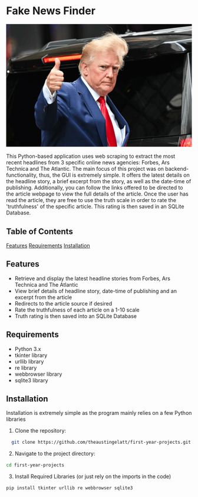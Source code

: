 # Fake News Finder

![The Don](Borowitz-Trump.gif)

This Python-based application uses web scraping to extract the most recent headlines from 3 specific online news agencies: Forbes, Ars Technica and The Atlantic. The main focus of this project was on backend-functionality, thus, the GUI is extremely simple. It offers the latest details on the headline story, a brief excerpt from the story, as well as the date-time of publishing. Additionally, you can follow the links offered to be directed to the article webpage to view the full details of the article. Once the user has read the article, they are free to use the truth scale in order to rate the 'truthfulness' of the specific article. This rating is then saved in an SQLite Database.

## Table of Contents

[Features](#features)
[Requirements](#requirements)
[Installation](#installation)

## Features
- Retrieve and display the latest headline stories from Forbes, Ars Technica and The Atlantic
- View brief details of headline story, date-time of publishing and an excerpt from the article
- Redirects to the article source if desired
- Rate the truthfulness of each article on a 1-10 scale
- Truth rating is then saved into an SQLite Database

## Requirements
- Python 3.x
- tkinter library
- urllib library
- re library
- webbrowser library
- sqlite3 library

## Installation
Installation is extremely simple as the program mainly relies on a few Python libraries
1. Clone the repository:

```bash
  git clone https://github.com/theaustingelatt/first-year-projects.git
```
2. Navigate to the project directory:

```bash
cd first-year-projects
```
3. Install Required Libraries (or just rely on the imports in the code)
```bash
pip install tkinter urllib re webbrowser sqlite3
```
